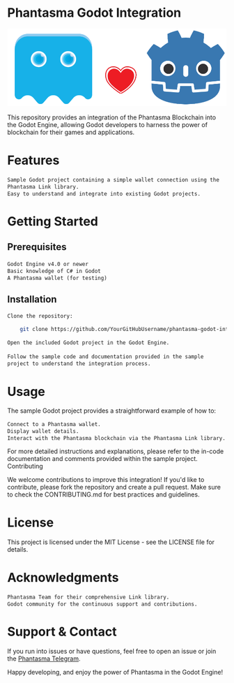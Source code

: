 <h1>Phantasma Godot Integration</h1>

<p align="center">
  <img src="/logo.png">
</p>

This repository provides an integration of the Phantasma Blockchain into the Godot Engine, allowing Godot developers to harness the power of blockchain for their games and applications.

# Features

    Sample Godot project containing a simple wallet connection using the Phantasma Link library.
    Easy to understand and integrate into existing Godot projects.

# Getting Started

## Prerequisites

    Godot Engine v4.0 or newer
    Basic knowledge of C# in Godot
    A Phantasma wallet (for testing)

## Installation

    Clone the repository:

```sh
    git clone https://github.com/YourGitHubUsername/phantasma-godot-integration.git
```

    Open the included Godot project in the Godot Engine.

    Follow the sample code and documentation provided in the sample project to understand the integration process.

# Usage

The sample Godot project provides a straightforward example of how to:

    Connect to a Phantasma wallet.
    Display wallet details.
    Interact with the Phantasma blockchain via the Phantasma Link library.

For more detailed instructions and explanations, please refer to the in-code documentation and comments provided within the sample project.
Contributing

We welcome contributions to improve this integration! If you'd like to contribute, please fork the repository and create a pull request. Make sure to check the CONTRIBUTING.md for best practices and guidelines.

# License

This project is licensed under the MIT License - see the LICENSE file for details.

# Acknowledgments

    Phantasma Team for their comprehensive Link library.
    Godot community for the continuous support and contributions.

# Support & Contact

If you run into issues or have questions, feel free to open an issue or join the <a href="https://t.me/phantasma_io">Phantasma Telegram</a>.

Happy developing, and enjoy the power of Phantasma in the Godot Engine!